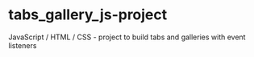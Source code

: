 # tabs_gallery_js-project
JavaScript / HTML / CSS - project to build tabs and galleries with event listeners
